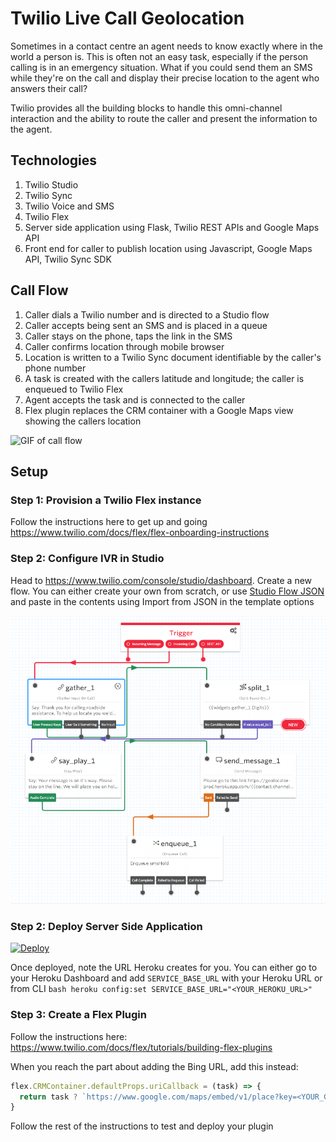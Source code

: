 # Twilio Live Call Geolocation

Sometimes in a contact centre an agent needs to know exactly where in the world a person is. This is often not an easy task, especially if the person calling is in an emergency situation. What if you could send them an SMS while they're on the call and display their precise location to the agent who answers their call?

Twilio provides all the building blocks to handle this omni-channel interaction and the ability to route the caller and present the information to the agent.

## Technologies
1. Twilio Studio
2. Twilio Sync
3. Twilio Voice and SMS
4. Twilio Flex
5. Server side application using Flask, Twilio REST APIs and Google Maps API
6. Front end for caller to publish location using Javascript, Google Maps API, Twilio Sync SDK

## Call Flow
1. Caller dials a Twilio number and is directed to a Studio flow
2. Caller accepts being sent an SMS and is placed in a queue
3. Caller stays on the phone, taps the link in the SMS
4. Caller confirms location through mobile browser
5. Location is written to a Twilio Sync document identifiable by the caller's phone number
6. A task is created with the callers latitude and longitude; the caller is enqueued to Twilio Flex
7. Agent accepts the task and is connected to the caller
8. Flex plugin replaces the CRM container with a Google Maps view showing the callers location

![GIF of call flow](GeoLocatorGIF.gif)

## Setup
### Step 1: Provision a Twilio Flex instance
Follow the instructions here to get up and going https://www.twilio.com/docs/flex/flex-onboarding-instructions

### Step 2: Configure IVR in Studio
Head to https://www.twilio.com/console/studio/dashboard. Create a new flow. You can either create your own from scratch, or use [Studio Flow JSON](studioFlow.json) and paste in the contents using Import from JSON in the template options

![Studio Flow](studio.png)

### Step 2: Deploy Server Side Application
[![Deploy](https://www.herokucdn.com/deploy/button.svg)](https://heroku.com/deploy)

Once deployed, note the URL Heroku creates for you. You can either go to your Heroku Dashboard and add ```SERVICE_BASE_URL``` with your Heroku URL or from CLI ```bash
heroku config:set SERVICE_BASE_URL="<YOUR_HEROKU_URL>"```

### Step 3: Create a Flex Plugin
Follow the instructions here: https://www.twilio.com/docs/flex/tutorials/building-flex-plugins

When you reach the part about adding the Bing URL, add this instead:

```javascript
flex.CRMContainer.defaultProps.uriCallback = (task) => {
  return task ? `https://www.google.com/maps/embed/v1/place?key=<YOUR_GOOGLE_API_KEY>&q=${task.attributes.lat},${task.attributes.lng}&zoom=17` : "https://bing.com/";
}
```

Follow the rest of the instructions to test and deploy your plugin


